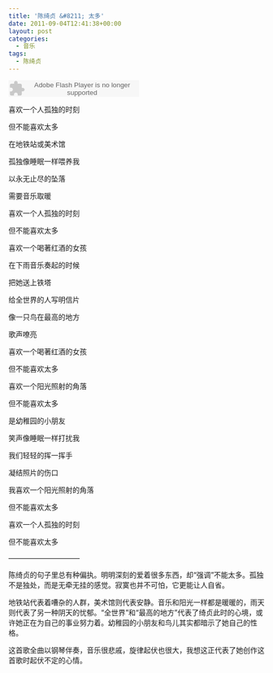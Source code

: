 ```yaml
---
title: '陈绮贞 &#8211; 太多'
date: 2011-09-04T12:41:38+00:00
layout: post
categories:
  - 音乐
tags:
  - 陈绮贞
---
```

<embed src="http://www.xiami.com/widget/12994_1771303528/singlePlayer.swf" type="application/x-shockwave-flash" width="257" height="33" wmode="transparent"></embed>

喜欢一个人孤独的时刻

但不能喜欢太多

在地铁站或美术馆

孤独像睡眠一样喂养我

以永无止尽的坠落

需要音乐取暖

喜欢一个人孤独的时刻

但不能喜欢太多

喜欢一个喝著红酒的女孩

在下雨音乐奏起的时候
<!--more-->
把她送上铁塔

给全世界的人写明信片

像一只鸟在最高的地方

歌声嘹亮

喜欢一个喝著红酒的女孩

但不能喜欢太多

喜欢一个阳光照射的角落

但不能喜欢太多

是幼稚园的小朋友

笑声像睡眠一样打扰我

我们轻轻的挥一挥手

凝结照片的伤口

我喜欢一个阳光照射的角落

但不能喜欢太多

喜欢一个人孤独的时刻

但不能喜欢太多

——————————

陈绮贞的句子里总有种偏执。明明深刻的爱着很多东西，却“强调”不能太多。孤独不是独处，而是无牵无挂的感觉。寂寞也并不可怕，它更能让人自省。

地铁站代表着嘈杂的人群，美术馆则代表安静。音乐和阳光一样都是暖暖的，雨天则代表了另一种阴天的忧郁。“全世界”和“最高的地方”代表了绮贞此时的心境，或许她正在为自己的事业努力着。幼稚园的小朋友和鸟儿其实都暗示了她自己的性格。

这首歌全曲以钢琴伴奏，音乐很悲戚，旋律起伏也很大，我想这正代表了她创作这首歌时起伏不定的心情。